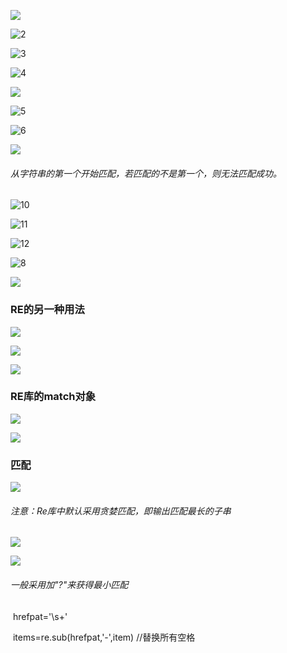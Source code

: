 ![](/home/liz/typora照片/1.png)

![2](/home/liz/typora照片/2.png)

![3](/home/liz/typora照片/3.png)

![4](/home/liz/typora照片/4.png)



![](/home/liz/typora照片/21.png)

![5](/home/liz/typora照片/5.png)

![6](/home/liz/typora照片/6.png)

![](/home/liz/typora照片/7.png)

###### 从字符串的第一个开始匹配，若匹配的不是第一个，则无法匹配成功。





![10](/home/liz/typora照片/10.png)

![11](/home/liz/typora照片/11.png)

![12](/home/liz/typora照片/12.png)



![8](/home/liz/typora照片/8.png)

![](/home/liz/typora照片/9.png)





### 

### RE的另一种用法

![](/home/liz/typora照片/13.png)

![](/home/liz/typora照片/14.png)

![](/home/liz/typora照片/15.png)







### RE库的match对象

![](/home/liz/typora照片/16.png)

![](/home/liz/typora照片/17.png)





### 匹配

![](/home/liz/typora照片/18.png)

###### 注意：Re库中默认采用贪婪匹配，即输出匹配最长的子串

![](/home/liz/typora照片/19.png)

![](/home/liz/typora照片/20.png)

###### 一般采用加"?"来获得最小匹配







​    hrefpat='\\s+'

​    items=re.sub(hrefpat,'-',item)    //替换所有空格